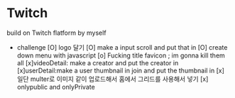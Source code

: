 # Twitch

build on Twitch flatform by myself

- challenge
  [O] logo 달기
  [O] make a input scroll and put that in
  [O] create down menu with javascript
  [o] Fucking title favicon ; im gonna kill them all
  [x]videoDetail: make a creator and put the creator in
  [x]userDetail:make a user thumbnail in join and put the thumbnail in
  [x] 일단 multer로 이미지 같이 업로드해서 홈에서 그리드를 사용해서 넣기
  [x] onlypublic and onlyPrivate
